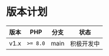 # 版本计划

|    版本     |   PHP    |  分支  |  状态   |
|:---------:|:--------:|:----:|:-----:|
|   v1.x    | `>= 8.0` | main | 积极开发中 |


